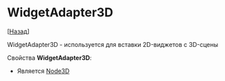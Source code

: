 # WidgetAdapter3D

[[Назад](@MenuBar.MenuCreate)]

WidgetAdapter3D - используется для вставки 2D-виджетов с 3D-сцены

Свойства **WidgetAdapter3D**:

* Является [Node3D](@Node.3D.Node3D)
